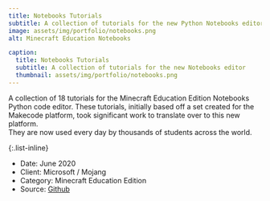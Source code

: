 ```yaml
---
title: Notebooks Tutorials
subtitle: A collection of tutorials for the new Python Notebooks editor within Minecraft Education Edition
image: assets/img/portfolio/notebooks.png
alt: Minecraft Education Notebooks

caption:
  title: Notebooks Tutorials
  subtitle: A collection of tutorials for the new Notebooks editor
  thumbnail: assets/img/portfolio/notebooks.png
---
```

A collection of 18 tutorials for the Minecraft Education Edition Notebooks Python code editor. These tutorials, initially based off a set created for the Makecode platform, took significant work to translate over to this new platform.   
They are now used every day by thousands of students across the world.

{:.list-inline}
- Date: June 2020
- Client: Microsoft / Mojang
- Category: Minecraft Education Edition
- Source: [Github](https://github.com/CausewayDigital/Minecraft-EE-Notebooks)

